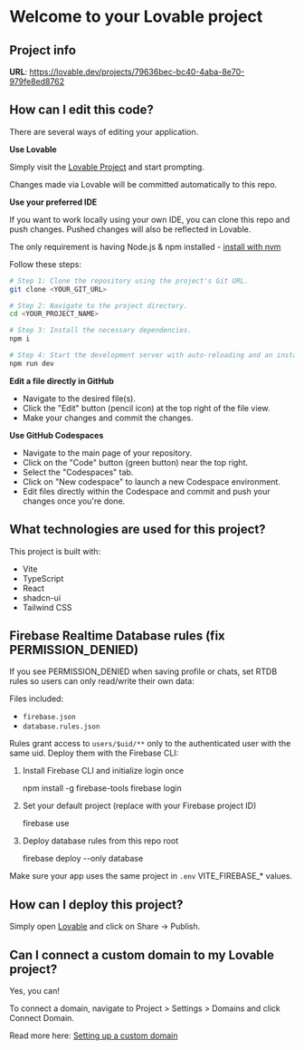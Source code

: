 # Welcome to your Lovable project

## Project info

**URL**: https://lovable.dev/projects/79636bec-bc40-4aba-8e70-979fe8ed8762

## How can I edit this code?

There are several ways of editing your application.

**Use Lovable**

Simply visit the [Lovable Project](https://lovable.dev/projects/79636bec-bc40-4aba-8e70-979fe8ed8762) and start prompting.

Changes made via Lovable will be committed automatically to this repo.

**Use your preferred IDE**

If you want to work locally using your own IDE, you can clone this repo and push changes. Pushed changes will also be reflected in Lovable.

The only requirement is having Node.js & npm installed - [install with nvm](https://github.com/nvm-sh/nvm#installing-and-updating)

Follow these steps:

```sh
# Step 1: Clone the repository using the project's Git URL.
git clone <YOUR_GIT_URL>

# Step 2: Navigate to the project directory.
cd <YOUR_PROJECT_NAME>

# Step 3: Install the necessary dependencies.
npm i

# Step 4: Start the development server with auto-reloading and an instant preview.
npm run dev
```

**Edit a file directly in GitHub**

- Navigate to the desired file(s).
- Click the "Edit" button (pencil icon) at the top right of the file view.
- Make your changes and commit the changes.

**Use GitHub Codespaces**

- Navigate to the main page of your repository.
- Click on the "Code" button (green button) near the top right.
- Select the "Codespaces" tab.
- Click on "New codespace" to launch a new Codespace environment.
- Edit files directly within the Codespace and commit and push your changes once you're done.

## What technologies are used for this project?

This project is built with:

- Vite
- TypeScript
- React
- shadcn-ui
- Tailwind CSS

## Firebase Realtime Database rules (fix PERMISSION_DENIED)

If you see PERMISSION_DENIED when saving profile or chats, set RTDB rules so users can only read/write their own data:

Files included:

- `firebase.json`
- `database.rules.json`

Rules grant access to `users/$uid/**` only to the authenticated user with the same uid. Deploy them with the Firebase CLI:

1) Install Firebase CLI and initialize login once

	npm install -g firebase-tools
	firebase login

2) Set your default project (replace with your Firebase project ID)

	firebase use <your-project-id>

3) Deploy database rules from this repo root

	firebase deploy --only database

Make sure your app uses the same project in `.env` VITE_FIREBASE_* values.

## How can I deploy this project?

Simply open [Lovable](https://lovable.dev/projects/79636bec-bc40-4aba-8e70-979fe8ed8762) and click on Share -> Publish.

## Can I connect a custom domain to my Lovable project?

Yes, you can!

To connect a domain, navigate to Project > Settings > Domains and click Connect Domain.

Read more here: [Setting up a custom domain](https://docs.lovable.dev/tips-tricks/custom-domain#step-by-step-guide)
